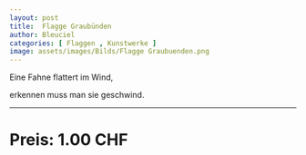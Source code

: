 ```yaml
---
layout: post
title:  Flagge Graubünden
author: Bleuciel
categories: [ Flaggen , Kunstwerke ]
image: assets/images/Bilds/Flagge Graubuenden.png
---
```


Eine Fahne flattert im Wind,

erkennen muss man sie geschwind.

-----

# Preis: 1.00 CHF

